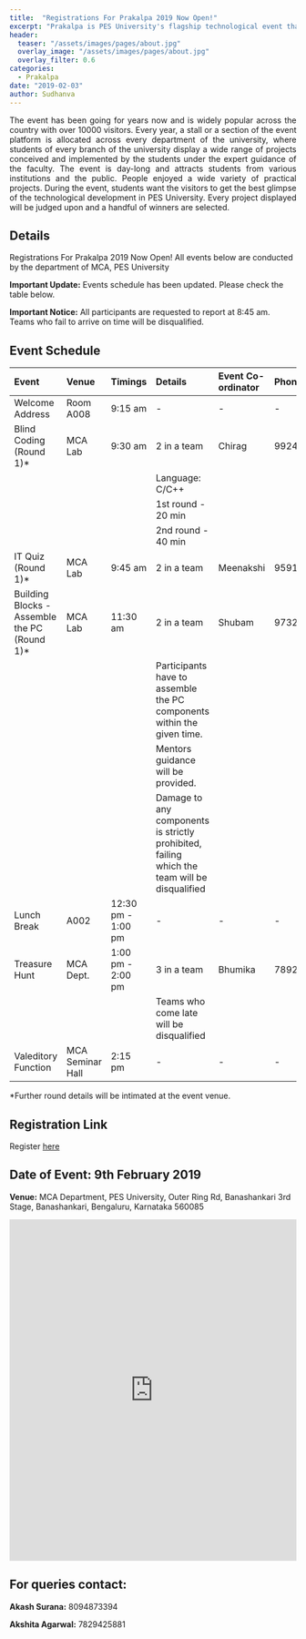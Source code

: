 ```yaml
---
title:  "Registrations For Prakalpa 2019 Now Open!"
excerpt: "Prakalpa is PES University's flagship technological event that showcases the best projects and demonstrations that PES University has to offer."
header:
  teaser: "/assets/images/pages/about.jpg"
  overlay_image: "/assets/images/pages/about.jpg"
  overlay_filter: 0.6
categories: 
  - Prakalpa
date: "2019-02-03"
author: Sudhanva
---
```


<div style="text-align:justify">
The event has been going for years now and is widely popular across the country with over 10000 visitors. Every year, a stall or a section of the event platform is allocated across every department of the university, where students of every branch of the university display a wide range of projects conceived and implemented by the students under the expert guidance of the faculty. The event is day-long and attracts students from various institutions and the public. People enjoyed a wide variety of practical projects. During the event, students want the visitors to get the best glimpse of the technological development in PES University. Every project displayed will be judged upon and a handful of winners are selected.
</div>

## Details

Registrations For Prakalpa 2019 Now Open! All events below are conducted by the department of MCA, PES University

**Important Update:** Events schedule has been updated. Please check the table below.

**Important Notice:** All participants are requested to report at 8:45 am. Teams who fail to arrive on time will be disqualified.

## Event Schedule

| Event                     | Venue                 | Timings                     | Details                   | Event Co-ordinator                    | Phone No.                 |
|              :--                |               :--           |         :--                     |              :--              |               :--                       |       :--                   |
|              Welcome Address                |           Room A008              |             9:15 am                 |            -                |                     -                 |             -             |
|              Blind Coding (Round 1)*        |           MCA Lab               |             9:30 am                 | 2 in a team  | Chirag                       |            9924424077              |
|                       |                 |                             | Language: C/C++  |
|                       |                 |                             | 1st round - 20 min  |
|                       |                 |                             | 2nd round - 40 min  |              
|              IT Quiz (Round 1)*             |           MCA Lab               |             9:45 am                 |           2 in a team        |               Meenakshi                       |         9591265035                 |
|              Building Blocks - Assemble the PC (Round 1)*                |        MCA Lab                  |            11:30 am                   | 2 in a team         |         Shubam                   |           9732237583               |
| | | | Participants have to assemble the PC components within the given time. |
| | | | Mentors guidance will be provided. |
| | | | Damage to any components is strictly prohibited, failing which the team will be disqualified  |                 
|              Lunch Break          |            A002                  |  12:30 pm - 1:00 pm               |                        -              |                   -                   |              -            |
|              Treasure Hunt                |       MCA Dept.      |     1:00 pm - 2:00 pm                     | 3 in a team         |          Bhumika                 |            7892517821                          |                   
| | | | Teams who come late will be disqualified   |         
|              Valeditory Function                |            MCA Seminar Hall              |           2:15 pm                |              -              |                 -                     |             -             |

*Further round details will be intimated at the event venue.

## Registration Link

Register [here](https://goo.gl/forms/WKxFcNBhZ7jAn70H2)

## Date of Event: 9th February 2019
**Venue:** MCA Department, PES University, Outer Ring Rd, Banashankari 3rd Stage, Banashankari, Bengaluru, Karnataka 560085

<iframe src="https://www.google.com/maps/embed?pb=!1m18!1m12!1m3!1d3888.58734300745!2d77.53563219593926!3d12.934222918894944!2m3!1f0!2f0!3f0!3m2!1i1024!2i768!4f13.1!3m3!1m2!1s0x3bae3e468d8d36d3%3A0x694d74f6ac640acf!2sPES+University!5e0!3m2!1sen!2sin!4v1549182999598" width="100%" height="600" frameborder="0" style="border:0" allowfullscreen></iframe>

## For queries contact:
**Akash Surana:** 8094873394

**Akshita Agarwal:** 7829425881

